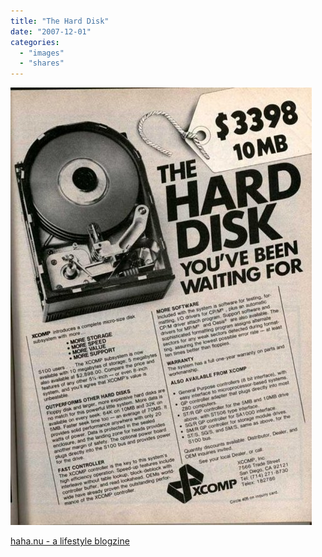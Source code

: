 ```yaml
---
title: "The Hard Disk"
date: "2007-12-01"
categories: 
  - "images"
  - "shares"
---
```


![](images/4wnP83SaF2for4wcltgxIzqj_500.jpg)

[haha.nu - a lifestyle blogzine](http://haha.nu/gadgets/the-hard-disk/)
